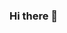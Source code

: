### Hi there 👋

<!--
**kennyoderinde/kennyoderinde** is a ✨ _special_ ✨ repository because its `README.md` (this file) appears on your GitHub profile.

Here are some ideas to get you started:

- 🔭 I’m currently working on Polite Security project 
- 🌱 I’m currently learning Javascript functionalities to the projects.
- 👯 I’m looking to collaborate on with other team 5 members 
- 🤔 I’m looking for help ...
- 💬 Ask me aboutwhat my nest project will be.
- 📫 How to reach me: email me on kennyoderyndeh@gmail.com
- 😄 Pronouns: ...
- ⚡ Fun fact: ... I just dream about Software Development always.
-->

